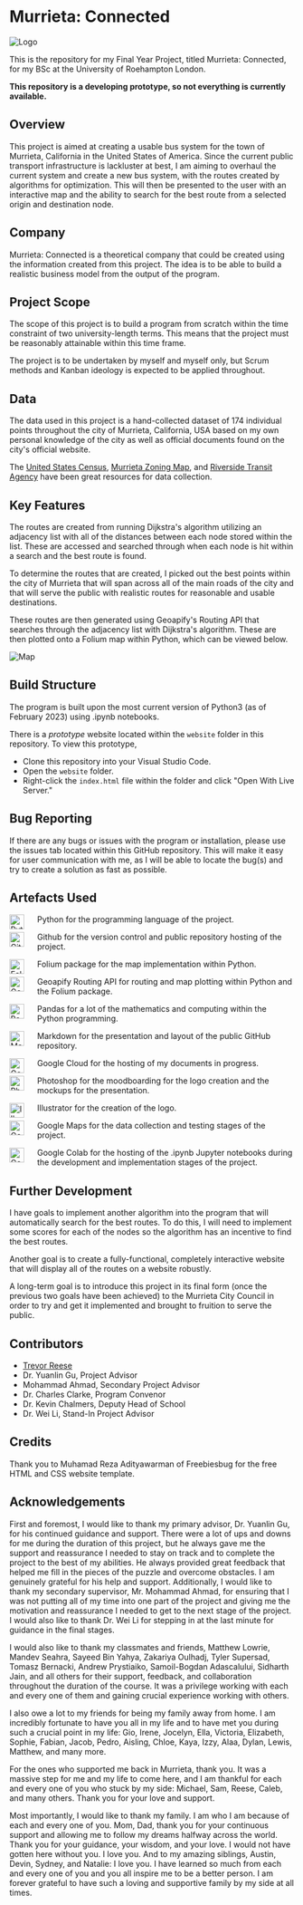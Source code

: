 # Murrieta: Connected

![Logo](https://github.com/ttrevorreese/finalyearproject/blob/e60168e9d00ebd8f99534fd9c09fce76eb9ae668/Assets/Murrieta%20Connected%20BW.png)

This is the repository for my Final Year Project, titled Murrieta: Connected, for my BSc at the University of Roehampton London. 

**This repository is a developing prototype, so not everything is currently available.**

## Overview

This project is aimed at creating a usable bus system for the town of Murrieta, California in the United States of America. Since the current public transport infrastructure is lackluster at best, I am aiming to overhaul the current system and create a new bus system, with the routes created by algorithms for optimization. This will then be presented to the user with an interactive map and the ability to search for the best route from a selected origin and destination node.

## Company

Murrieta: Connected is a theoretical company that could be created using the information created from this project. The idea is to be able to build a realistic business model from the output of the program.

## Project Scope

The scope of this project is to build a program from scratch within the time constraint of two university-length terms. This means that the project must be reasonably attainable within this time frame.

The project is to be undertaken by myself and myself only, but Scrum methods and Kanban ideology is expected to be applied throughout.

## Data

The data used in this project is a hand-collected dataset of 174 individual points throughout the city of Murrieta, California, USA based on my own personal knowledge of the city as well as official documents found on the city's official website.

The [United States Census](https://data.census.gov/profile?g=160XX00US0650076), [Murrieta Zoning Map](https://www.murrietaca.gov/DocumentCenter/View/4374/Murrieta-Zoning-Mappdf), and [Riverside Transit Agency](https://www.riversidetransit.com/index.php/riding-the-bus/maps-schedules) have been great resources for data collection.

## Key Features

The routes are created from running Dijkstra's algorithm utilizing an adjacency list with all of the distances between each node stored within the list. These are accessed and searched through when each node is hit within a search and the best route is found.

To determine the routes that are created, I picked out the best points within the city of Murrieta that will span across all of the main roads of the city and that will serve the public with realistic routes for reasonable and usable destinations.

These routes are then generated using Geoapify's Routing API that searches through the adjacency list with Dijkstra's algorithm. These are then plotted onto a Folium map within Python, which can be viewed below.

![Map](https://github.com/ttrevorreese/finalyearproject/blob/c6c3b7a84e476f15e5cd9460f9199402c3a9f453/website/images/map.jpg)

## Build Structure

The program is built upon the most current version of Python3 (as of February 2023) using .ipynb notebooks.

There is a *prototype* website located within the `website` folder in this repository. To view this prototype,

- Clone this repository into your Visual Studio Code.
- Open the `website` folder.
- Right-click the `index.html` file within the folder and click "Open With Live Server."

## Bug Reporting

If there are any bugs or issues with the program or installation, please use the issues tab located within this GitHub repository. This will make it easy for user communication with me, as I will be able to locate the bug(s) and try to create a solution as fast as possible.

## Artefacts Used

<img align="left" alt="Python" width="26px" src=https://github.com/devicons/devicon/blob/2ae2a900d2f041da66e950e4d48052658d850630/icons/python/python-original.svg style="padding-right:20px;"/>

Python for the programming language of the project.

<img align="left" alt="GitHub" width="26px" src=https://github.com/devicons/devicon/blob/2ae2a900d2f041da66e950e4d48052658d850630/icons/github/github-original.svg style="padding-right:20px;"/>

Github for the version control and public repository hosting of the project.

<img align="left" alt="Folium" width="26px" src=https://python-visualization.github.io/folium/_images/folium_logo.jpg style="padding-right:20px;"/>

Folium package for the map implementation within Python.

<img align="left" alt="Geoapify" width="26px" src=https://res.cloudinary.com/crunchbase-production/image/upload/c_lpad,h_170,w_170,f_auto,b_white,q_auto:eco,dpr_1/sslcmlhkroqkijraeqsh style="padding-right:20px;"/>

Geoapify Routing API for routing and map plotting within Python and the Folium package.

<img align="left" alt="Pandas" width="26px" src=https://github.com/devicons/devicon/blob/2ae2a900d2f041da66e950e4d48052658d850630/icons/pandas/pandas-original.svg style="padding-right:20px;"/>

Pandas for a lot of the mathematics and computing within the Python programming.

<img align="left" alt="Markdown" width="26px" src=https://github.com/devicons/devicon/blob/2ae2a900d2f041da66e950e4d48052658d850630/icons/markdown/markdown-original.svg style="padding-right:20px;"/>

Markdown for the presentation and layout of the public GitHub repository.

<img align="left" alt="Google Cloud" width="26px" src=https://github.com/devicons/devicon/blob/2ae2a900d2f041da66e950e4d48052658d850630/icons/googlecloud/googlecloud-original.svg style="padding-right:20px;"/>

Google Cloud for the hosting of my documents in progress.

<img align="left" alt="Photoshop" width="26px" src=https://github.com/devicons/devicon/blob/2ae2a900d2f041da66e950e4d48052658d850630/icons/photoshop/photoshop-plain.svg style="padding-right:20px;"/>

Photoshop for the moodboarding for the logo creation and the mockups for the presentation.

<img align="left" alt="Illustrator" width="26px" src=https://github.com/devicons/devicon/blob/2ae2a900d2f041da66e950e4d48052658d850630/icons/illustrator/illustrator-plain.svg style="padding-right:20px;"/>

Illustrator for the creation of the logo.

<img align="left" alt="Google Maps" width="26px" src=https://lh3.googleusercontent.com/9tLfTpdILdHDAvGrRm7GdbjWdpbWSMOa0csoQ8pUba9tLP8tq7M4Quks1xuMQAVnAxVfryiDXRzZ-KDnkPv8Sm4g_YFom1ltQHjQ6Q style="padding-right:20px;"/>

Google Maps for the data collection and testing stages of the project.

<img align="left" alt="Google Colab" width="26px" src=https://upload.wikimedia.org/wikipedia/commons/thumb/d/d0/Google_Colaboratory_SVG_Logo.svg/800px-Google_Colaboratory_SVG_Logo.svg.png?20221103151432 style="padding-right:20px;"/>

Google Colab for the hosting of the .ipynb Jupyter notebooks during the development and implementation stages of the project.

## Further Development

I have goals to implement another algorithm into the program that will automatically search for the best routes. To do this, I will need to implement some scores for each of the nodes so the algorithm has an incentive to find the best routes.

Another goal is to create a fully-functional, completely interactive website that will display all of the routes on a website robustly.

A long-term goal is to introduce this project in its final form (once the previous two goals have been achieved) to the Murrieta City Council in order to try and get it implemented and brought to fruition to serve the public.

## Contributors

- [Trevor Reese](https://github.com/ttrevorreese)
- Dr. Yuanlin Gu, Project Advisor
- Mohammad Ahmad, Secondary Project Advisor
- Dr. Charles Clarke, Program Convenor
- Dr. Kevin Chalmers, Deputy Head of School
- Dr. Wei Li, Stand-In Project Advisor

## Credits

Thank you to Muhamad Reza Adityawarman of Freebiesbug for the free HTML and CSS website template.

## Acknowledgements

First and foremost, I would like to thank my primary advisor, Dr. Yuanlin Gu, for his continued guidance and support. There were a lot of ups and downs for me during the duration of this project, but he always gave me the support and reassurance I needed to stay on track and to complete the project to the best of my abilities. He always provided great feedback that helped me fill in the pieces of the puzzle and overcome obstacles. I am genuinely grateful for his help and support. Additionally, I would like to thank my secondary supervisor, Mr. Mohammad Ahmad, for ensuring that I was not putting all of my time into one part of the project and giving me the motivation and reassurance I needed to get to the next stage of the project. I would also like to thank Dr. Wei Li for stepping in at the last minute for guidance in the final stages.

I would also like to thank my classmates and friends, Matthew Lowrie, Mandev Seahra, Sayeed Bin Yahya, Zakariya Oulhadj, Tyler Supersad, Tomasz Bernacki, Andrew Prystiaiko, Samoil-Bogdan Adascalului, Sidharth Jain, and all others for their support, feedback, and collaboration throughout the duration of the course. It was a privilege working with each and every one of them and gaining crucial experience working with others.

I also owe a lot to my friends for being my family away from home. I am incredibly fortunate to have you all in my life and to have met you during such a crucial point in my life: Gio, Irene, Jocelyn, Ella, Victoria, Elizabeth, Sophie, Fabian, Jacob, Pedro, Aisling, Chloe, Kaya, Izzy, Alaa, Dylan, Lewis, Matthew, and many more.

For the ones who supported me back in Murrieta, thank you. It was a massive step for me and my life to come here, and I am thankful for each and every one of you who stuck by my side: Michael, Sam, Reese, Caleb, and many others. Thank you for your love and support.

Most importantly, I would like to thank my family. I am who I am because of each and every one of you. Mom, Dad, thank you for your continuous support and allowing me to follow my dreams halfway across the world. Thank you for your guidance, your wisdom, and your love. I would not have gotten here without you. I love you. And to my amazing siblings, Austin, Devin, Sydney, and Natalie: I love you. I have learned so much from each and every one of you and you all inspire me to be a better person. I am forever grateful to have such a loving and supportive family by my side at all times.
